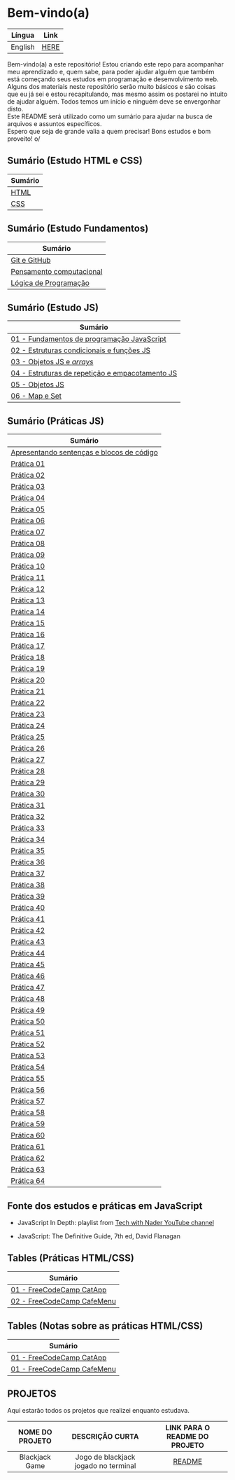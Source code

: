 # Bem-vindo(a)  

|      Língua     |          Link          |
|:---------------:|:----------------------:|
|     English     |[HERE](/README.md)      |  

Bem-vindo(a) a este repositório! Estou criando este repo para acompanhar meu aprendizado e, quem sabe, para poder ajudar alguém que também está começando seus estudos em programação e desenvolvimento web.  
Alguns dos materiais neste repositório serão muito básicos e são coisas que eu já sei e estou recapitulando, mas mesmo assim os postarei no intuito de ajudar alguém. Todos temos um início e ninguém deve se envergonhar disto.  
Este README será utilizado como um sumário para ajudar na busca de arquivos e assuntos específicos.  
Espero que seja de grande valia a quem precisar! Bons estudos e bom proveito! o/  

## Sumário (Estudo HTML e CSS)  

|           Sumário              |
|--------------------------------|
|[HTML](./html_css/texto/html.md)|
| [CSS](./html_css/texto/css.md) |  

## Sumário (Estudo Fundamentos)  

|                            Sumário                                    |
|-----------------------------------------------------------------------|
|         [Git e GitHub](./git_github/texto/git_github.md)              |
|[Pensamento computacional](./fundamentos/01-pensamentoComputacional.md)|
|     [Lógica de Programação](./fundamentos/02-logicaProgramacao.md)    |  

## Sumário (Estudo JS)  

|                                    Sumário                                                |
|-------------------------------------------------------------------------------------------|
|        [01 - Fundamentos de programação JavaScript](./js/textos/01-fundamentos.md)        |
|[02 - Estruturas condicionais e funções JS](./js/textos/02-EstruturaCondicionalEFuncoes.md)|
|    [03 - Objetos JS e *arrays*](./js/textos/03-EstruturasDeRepeticaoEEmpacotamento.md)    |
|         [04 - Estruturas de repetição e empacotamento JS](./js/textos/04-arrays.md)       |
|                      [05 - Objetos JS](./js/textos/05-objetosJs.md)                       |
|                      [06 - Map e Set](./js/textos/06-MapESetJS.md)                        |  

## Sumário (Práticas JS)  

|                          Sumário                                  |
|-------------------------------------------------------------------|
|[Apresentando sentenças e blocos de código](./js/praticando/p00.js)|
|                [Prática 01](./js/praticando/p01.js)               |
|                [Prática 02](./js/praticando/p02.js)               |
|                [Prática 03](./js/praticando/p03.js)               |
|                [Prática 04](./js/praticando/p04.js)               |
|                [Prática 05](./js/praticando/p05.js)               |
|                [Prática 06](./js/praticando/p06.js)               |
|                [Prática 07](./js/praticando/p07.js)               |
|                [Prática 08](./js/praticando/p08.js)               |
|                [Prática 09](./js/praticando/p09.js)               |
|                [Prática 10](./js/praticando/p10.js)               |
|                [Prática 11](./js/praticando/p11.js)               |
|                [Prática 12](./js/praticando/p12.js)               |
|                [Prática 13](./js/praticando/p13.js)               |
|                [Prática 14](./js/praticando/p14.js)               |
|                [Prática 15](./js/praticando/p15.js)               |
|                [Prática 16](./js/praticando/p16.js)               |
|                [Prática 17](./js/praticando/p17.js)               |
|                [Prática 18](./js/praticando/p18.js)               |
|                [Prática 19](./js/praticando/p19.js)               |
|                [Prática 20](./js/praticando/p20.js)               |
|                [Prática 21](./js/praticando/p21.js)               |
|                [Prática 22](./js/praticando/p22.js)               |
|                [Prática 23](./js/praticando/p23.js)               |
|                [Prática 24](./js/praticando/p24.js)               |
|                [Prática 25](./js/praticando/p25.js)               |
|                [Prática 26](./js/praticando/p26.js)               |
|                [Prática 27](./js/praticando/p27.js)               |
|                [Prática 28](./js/praticando/p28.js)               |
|                [Prática 29](./js/praticando/p29.js)               |
|                [Prática 30](./js/praticando/p30.js)               |
|                [Prática 31](./js/praticando/p31.js)               |
|                [Prática 32](./js/praticando/p32.js)               |
|                [Prática 33](./js/praticando/p33.js)               |
|                [Prática 34](./js/praticando/p34.js)               |
|                [Prática 35](./js/praticando/p35.js)               |
|                [Prática 36](./js/praticando/p36.js)               |
|                [Prática 37](./js/praticando/p37.js)               |
|                [Prática 38](./js/praticando/p38.js)               |
|                [Prática 39](./js/praticando/p39.js)               |
|                [Prática 40](./js/praticando/p40.js)               |
|                [Prática 41](./js/praticando/p41.js)               |
|                [Prática 42](./js/praticando/p42.js)               |
|                [Prática 43](./js/praticando/p43.js)               |
|                [Prática 44](./js/praticando/p44.js)               |
|                [Prática 45](./js/praticando/p45.js)               |
|                [Prática 46](./js/praticando/p46.js)               |
|                [Prática 47](./js/praticando/p47.js)               |
|                [Prática 48](./js/praticando/p48.js)               |
|                [Prática 49](./js/praticando/p49.js)               |
|                [Prática 50](./js/praticando/p50.js)               |
|                [Prática 51](./js/praticando/p51.js)               |
|                [Prática 52](./js/praticando/p52.js)               |
|                [Prática 53](./js/praticando/p53.js)               |
|                [Prática 54](./js/praticando/p54.js)               |
|                [Prática 55](./js/praticando/p55.js)               |
|                [Prática 56](./js/praticando/p56.js)               |
|                [Prática 57](./js/praticando/p57.js)               |
|                [Prática 58](./js/praticando/p58.js)               |
|                [Prática 59](./js/praticando/p59.js)               |
|                [Prática 60](./js/praticando/p60.js)               |
|                [Prática 61](./js/praticando/p61.js)               |
|                [Prática 62](./js/praticando/p62.js)               |
|                [Prática 63](./js/praticando/p63.js)               |
|                [Prática 64](./js/praticando/p64.js)               |

## Fonte dos estudos e práticas em JavaScript

- JavaScript In Depth: playlist from [Tech with Nader YouTube channel](https://www.youtube.com/playlist?list=PLovN13bqAx7D_MFjL0PHnCkYAHMSO8-kU)

- JavaScript: The Definitive Guide, 7th ed, David Flanagan

## Tables (Práticas HTML/CSS)  

|                                         Sumário                                        |
|----------------------------------------------------------------------------------------|
|    [01 - FreeCodeCamp CatApp](/pt-br/html_css/pratica/freeCodeCamp/code/catApp.html)   |
|[02 - FreeCodeCamp CafeMenu](/pt-br/html_css/pratica/freeCodeCamp/code/02-cafeMenu.html)|  

## Tables (Notas sobre as práticas HTML/CSS)  

|                                       Sumário                                      |
|------------------------------------------------------------------------------------|
|[01 - FreeCodeCamp CatApp](/pt-br/html_css/pratica/freeCodeCamp/notas/01-catApp.md) |
|[01 - FreeCodeCamp CafeMenu](/pt-br/html_css/pratica/freeCodeCamp/notas/02-cafeMenu)|  

## PROJETOS

Aqui estarão todos os projetos que realizei enquanto estudava.

|  NOME DO PROJETO    |           DESCRIÇÃO CURTA           |         LINK PARA O README DO PROJETO         |
|:-------------------:|:-----------------------------------:|:---------------------------------------------:|
|    Blackjack Game   | Jogo de blackjack jogado no terminal| [README](/projects/01-blackjackGame/README.md)|
